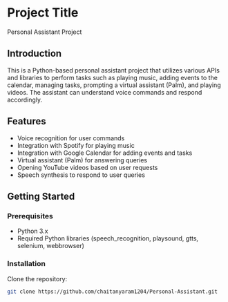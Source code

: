 # Project Title

Personal Assistant Project

## Introduction

This is a Python-based personal assistant project that utilizes various APIs and libraries to perform tasks such as playing music, adding events to the calendar, managing tasks, prompting a virtual assistant (Palm), and playing videos. The assistant can understand voice commands and respond accordingly.

## Features

- Voice recognition for user commands
- Integration with Spotify for playing music
- Integration with Google Calendar for adding events and tasks
- Virtual assistant (Palm) for answering queries
- Opening YouTube videos based on user requests
- Speech synthesis to respond to user queries

## Getting Started

### Prerequisites

- Python 3.x
- Required Python libraries (speech_recognition, playsound, gtts, selenium, webbrowser)

### Installation

 Clone the repository:

   ```bash
   git clone https://github.com/chaitanyaram1204/Personal-Assistant.git
